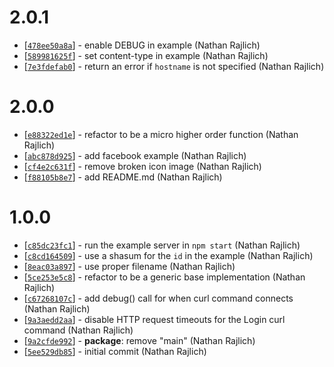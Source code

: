 2.0.1
=====

* [[`478ee50a8a`](https://github.com/TooTallNate/retropie-profiles-server/commit/478ee50a8a)] - enable DEBUG in example (Nathan Rajlich)
* [[`589981625f`](https://github.com/TooTallNate/retropie-profiles-server/commit/589981625f)] - set content-type in example (Nathan Rajlich)
* [[`7e3fdefab0`](https://github.com/TooTallNate/retropie-profiles-server/commit/7e3fdefab0)] - return an error if `hostname` is not specified (Nathan Rajlich)

2.0.0
=====

* [[`e88322ed1e`](https://github.com/TooTallNate/retropie-profiles-server/commit/e88322ed1e)] - refactor to be a micro higher order function (Nathan Rajlich)
* [[`abc878d925`](https://github.com/TooTallNate/retropie-profiles-server/commit/abc878d925)] - add facebook example (Nathan Rajlich)
* [[`cf4e2c631f`](https://github.com/TooTallNate/retropie-profiles-server/commit/cf4e2c631f)] - remove broken icon image (Nathan Rajlich)
* [[`f88105b8e7`](https://github.com/TooTallNate/retropie-profiles-server/commit/f88105b8e7)] - add README.md (Nathan Rajlich)

1.0.0
=====

* [[`c85dc23fc1`](https://github.com/TooTallNate/retropie-profiles-server/commit/c85dc23fc1)] - run the example server in `npm start` (Nathan Rajlich)
* [[`c8cd164509`](https://github.com/TooTallNate/retropie-profiles-server/commit/c8cd164509)] - use a shasum for the `id` in the example (Nathan Rajlich)
* [[`8eac03a897`](https://github.com/TooTallNate/retropie-profiles-server/commit/8eac03a897)] - use proper filename (Nathan Rajlich)
* [[`5ce253e5c8`](https://github.com/TooTallNate/retropie-profiles-server/commit/5ce253e5c8)] - refactor to be a generic base implementation (Nathan Rajlich)
* [[`c67268107c`](https://github.com/TooTallNate/retropie-profiles-server/commit/c67268107c)] - add debug() call for when curl command connects (Nathan Rajlich)
* [[`9a3aedd2aa`](https://github.com/TooTallNate/retropie-profiles-server/commit/9a3aedd2aa)] - disable HTTP request timeouts for the Login curl command (Nathan Rajlich)
* [[`9a2cfde992`](https://github.com/TooTallNate/retropie-profiles-server/commit/9a2cfde992)] - **package**: remove "main" (Nathan Rajlich)
* [[`5ee529db85`](https://github.com/TooTallNate/retropie-profiles-server/commit/5ee529db85)] - initial commit (Nathan Rajlich)
